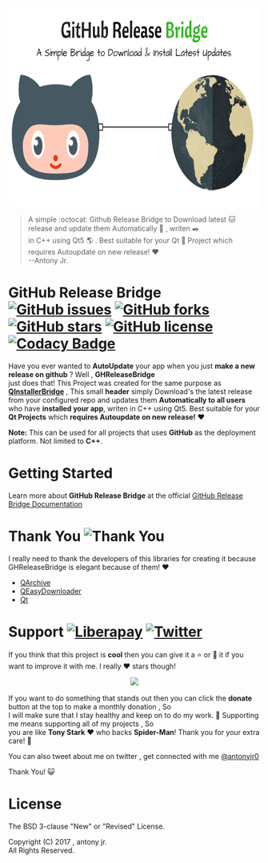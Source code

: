 <p align="center">
  <img src=".img/poster.png" height="400px" width=auto alt="GHReleaseBridge Poster">  <br>
</p>

>A simple :octocat: Github Release Bridge to Download latest :cat: release and update them  Automatically :dog: , writen :black_nib:   
> in C++ using Qt5 :earth_americas: . Best suitable for your Qt :8ball: Project which requires Autoupdate on new release! :heart:   
> --Antony Jr.

# GitHub Release Bridge [![GitHub issues](https://img.shields.io/github/issues/antony-jr/GHReleaseBridge.svg?style=flat-square)](https://github.com/antony-jr/GHReleaseBridge/issues) [![GitHub forks](https://img.shields.io/github/forks/antony-jr/GHReleaseBridge.svg?style=flat-square)](https://github.com/antony-jr/GHReleaseBridge/network) [![GitHub stars](https://img.shields.io/github/stars/antony-jr/GHReleaseBridge.svg?style=flat-square)](https://github.com/antony-jr/GHReleaseBridge/stargazers) [![GitHub license](https://img.shields.io/github/license/antony-jr/GHReleaseBridge.svg?style=flat-square)](https://github.com/antony-jr/GHReleaseBridge/blob/master/LICENSE) [![Codacy Badge](https://api.codacy.com/project/badge/Grade/2ed3815297ed41738f13b1e727ae13eb)](https://www.codacy.com/app/antony-jr/GHReleaseBridge?utm_source=github.com&amp;utm_medium=referral&amp;utm_content=antony-jr/GHReleaseBridge&amp;utm_campaign=Badge_Grade)


Have you ever wanted to **AutoUpdate** your app when you just **make a new release on github** ? Well , **GHReleaseBridge**   
just does that! This Project was created for the same purpose as **[QInstallerBridge](https://github.com/antony-jr/QInstallerBridge)**  , This small **header** simply Download's the latest release from your configured repo and updates them **Automatically to all users**  who have **installed your app**, writen in C++ using Qt5. Best suitable for your **Qt Projects** which **requires Autoupdate on new release!** :heart:   

**Note:** This can be used for all projects that uses **GitHub** as the deployment platform. Not limited to **C++**.

# Getting Started

Learn more about **GitHub Release Bridge** at the official [GitHub Release Bridge Documentation](https://antony-jr.github.io/GHReleaseBridge)

# Thank You ![Thank You](https://img.shields.io/badge/Always-Say%20Thank%20You!-blue.svg?style=flat-square)

I really need to thank the developers of this libraries for creating it because GHReleaseBridge is elegant because of them! :heart:   

* [QArchive](https://github.com/antony-jr/QArchive)
* [QEasyDownloader](https://github.com/antony-jr/QEasyDownloader)
* [Qt](https://github.com/qt)


# Support [![Liberapay](https://liberapay.com/assets/widgets/donate.svg)](https://liberapay.com/antonyjr/donate) [![Twitter](https://img.shields.io/twitter/url/https/github.com/antony-jr/QArchive.svg?style=social)](https://twitter.com/intent/tweet?text=Checkout%20%23QArchive%20by%20%40antonyjr0%20%20%2C%20its%20cool.%20Try%20it%20at%20https%3A%2F%2Fgithub.com%2Fantony-jr%2FQArchive)

If you think that this project is **cool** then you can give it a :star: or :fork_and_knife: it if you want to improve it with me. I really :heart: stars though!   

<p align="center">
    <a href="https://liberapay.com/antonyjr/donate">
       <img src="https://liberapay.com/assets/widgets/donate.svg">
    </a>
</p>


If you want to do something that stands out then you can click the **donate** button at the top to make a monthly donation , So   
I will make sure that I stay healthy and keep on to do my work. :briefcase: Supporting me means supporting all of my projects , So   
you are like **Tony Stark** :heart: who backs **Spider-Man**! Thank you for your extra care! :dog:   

You can also tweet about me on twitter , get connected with me [@antonyjr0](https://twitter.com/antonyjr0)

Thank You! :smiley_cat:

# License

The BSD 3-clause "New" or "Revised" License.

Copyright (C) 2017 , antony jr.   
All Rights Reserved.
